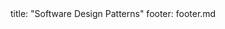 <frontmatter>
title: "Software Design Patterns"
footer: footer.md
</frontmatter>

<include src="navbar.md" boilerplate />

<include src="container-inPage-asFlat.md" boilerplate />